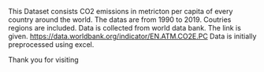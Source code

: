 This Dataset consists CO2 emissions in metricton per capita of every country around the world. The datas are from 1990 to 2019. Coutries regions are included. Data is collected from world data bank. The link is given. https://data.worldbank.org/indicator/EN.ATM.CO2E.PC
Data is initially preprocessed using excel.

Thank you for visiting
